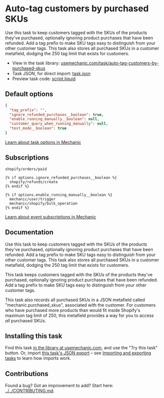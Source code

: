 # Auto-tag customers by purchased SKUs

Use this task to keep customers tagged with the SKUs of the products they've purchased, optionally ignoring product purchases that have been refunded. Add a tag prefix to make SKU tags easy to distinguish from your other customer tags. This task also stores all purchased SKUs in a customer metafield, dodging the 250 tag limit that exists for customers.

* View in the task library: [usemechanic.com/task/auto-tag-customers-by-purchased-skus](https://usemechanic.com/task/auto-tag-customers-by-purchased-skus)
* Task JSON, for direct import: [task.json](../../tasks/auto-tag-customers-by-purchased-skus.json)
* Preview task code: [script.liquid](./script.liquid)

## Default options

```json
{
  "tag_prefix": "",
  "ignore_refunded_purchases__boolean": true,
  "enable_running_manually__boolean": null,
  "customer_query_when_running_manually": null,
  "test_mode__boolean": true
}
```

[Learn about task options in Mechanic](https://docs.usemechanic.com/article/471-task-options)

## Subscriptions

```liquid
shopify/orders/paid

{% if options.ignore_refunded_purchases__boolean %}
  shopify/refunds/create
{% endif %}

{% if options.enable_running_manually__boolean %}
  mechanic/user/trigger
  mechanic/shopify/bulk_operation
{% endif %}
```

[Learn about event subscriptions in Mechanic](https://docs.usemechanic.com/article/408-subscriptions)

## Documentation

Use this task to keep customers tagged with the SKUs of the products they've purchased, optionally ignoring product purchases that have been refunded. Add a tag prefix to make SKU tags easy to distinguish from your other customer tags. This task also stores all purchased SKUs in a customer metafield, dodging the 250 tag limit that exists for customers.

This task keeps customers tagged with the SKUs of the products they've purchased, optionally ignoring product purchases that have been refunded. Add a tag prefix to make SKU tags easy to distinguish from your other customer tags.

This task also records all purchased SKUs in a JSON metafield called "mechanic.purchased_skus", associated with the customer. For customers who have purchased more products than would fit inside Shopify's maximum tag limit of 250, this metafield provides a way for you to access _all_ purchased SKUs.

## Installing this task

Find this task [in the library at usemechanic.com](https://usemechanic.com/task/auto-tag-customers-by-purchased-skus), and use the "Try this task" button. Or, import [this task's JSON export](../../tasks/auto-tag-customers-by-purchased-skus.json) – see [Importing and exporting tasks](https://docs.usemechanic.com/article/505-importing-and-exporting-tasks) to learn how imports work.

## Contributions

Found a bug? Got an improvement to add? Start here: [../../CONTRIBUTING.md](../../CONTRIBUTING.md).
